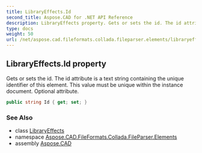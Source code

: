 ```yaml
---
title: LibraryEffects.Id
second_title: Aspose.CAD for .NET API Reference
description: LibraryEffects property. Gets or sets the id. The id attribute is a text string containing the unique identifier of this element. This value must be unique within the instance document. Optional attribute
type: docs
weight: 50
url: /net/aspose.cad.fileformats.collada.fileparser.elements/libraryeffects/id/
---
```

## LibraryEffects.Id property

Gets or sets the id. The id attribute is a text string containing the unique identifier of this element. This value must be unique within the instance document. Optional attribute.

```csharp
public string Id { get; set; }
```

### See Also

* class [LibraryEffects](../)
* namespace [Aspose.CAD.FileFormats.Collada.FileParser.Elements](../../libraryeffects/)
* assembly [Aspose.CAD](../../../)


